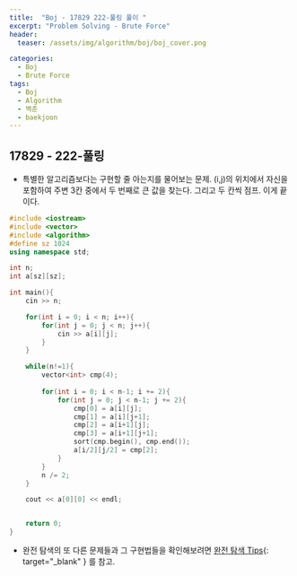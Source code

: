 ```yaml
---
title:  "Boj - 17829 222-풀링 풀이 "
excerpt: "Problem Solving - Brute Force"
header:
  teaser: /assets/img/algorithm/boj/boj_cover.png

categories:
  - Boj
  - Brute Force
tags:
  - Boj
  - Algorithm
  - 백준
  - baekjoon
---
```

## 17829 - 222-풀링

- 특별한 알고리즘보다는 구현할 줄 아는지를 물어보는 문제. (i,j)의 위치에서 자신을 포함하여 주변 3칸 중에서 두 번째로 큰 값을 찾는다. 그리고 두 칸씩 점프. 이게 끝이다.

```cpp
#include <iostream>
#include <vector>
#include <algorithm>
#define sz 1024
using namespace std;

int n;
int a[sz][sz];

int main(){
    cin >> n;

    for(int i = 0; i < n; i++){
        for(int j = 0; j < n; j++){
            cin >> a[i][j];
        }
    }

    while(n!=1){
        vector<int> cmp(4);
        
        for(int i = 0; i < n-1; i += 2){
            for(int j = 0; j < n-1; j += 2){
                cmp[0] = a[i][j];
                cmp[1] = a[i][j+1];
                cmp[2] = a[i+1][j];
                cmp[3] = a[i+1][j+1];
                sort(cmp.begin(), cmp.end());
                a[i/2][j/2] = cmp[2];
            }
        }
        n /= 2;
    }

    cout << a[0][0] << endl;


    return 0;
}
```

- 완전 탐색의 또 다른 문제들과 그 구현법들을 확인해보려면 [완전 탐색 Tips](https://hyunjae-lee.github.io/problem%20solving/bruteforce/){: target="_blank" } 를 참고.
